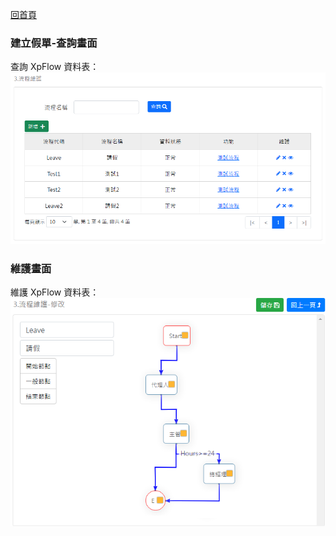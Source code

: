 [回首頁](../../Readme-US.md)
### 建立假單-查詢畫面
查詢 XpFlow 資料表：
![查詢畫面](image/xpFlow-read.png)

### 維護畫面
維護 XpFlow 資料表：
![維護畫面](image/xpFlow-edit.png)